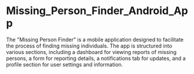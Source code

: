 # Missing_Person_Finder_Android_App
The "Missing Person Finder" is a mobile application designed to facilitate the process of finding missing individuals. The app is structured into various sections, including a dashboard for viewing reports of missing persons, a form for reporting details, a notifications tab for updates, and a profile section for user settings and information. 
